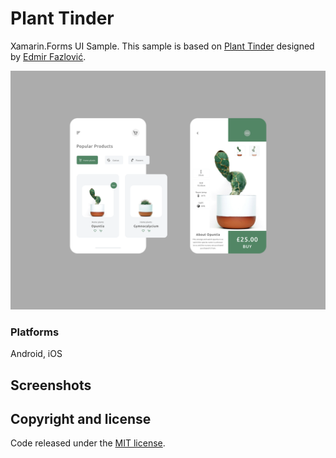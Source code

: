 # Plant Tinder

Xamarin.Forms UI Sample. This sample is based on [Plant Tinder](https://dribbble.com/shots/6969439-Plant-Tinder-UI-Challenge/) designed by [Edmir Fazlović](https://dribbble.com/edmirfazlovic).

<img src="images/Plant Tinder.png" width="600">

### Platforms

Android, iOS

## Screenshots

## Copyright and license

Code released under the [MIT license](https://opensource.org/licenses/MIT).